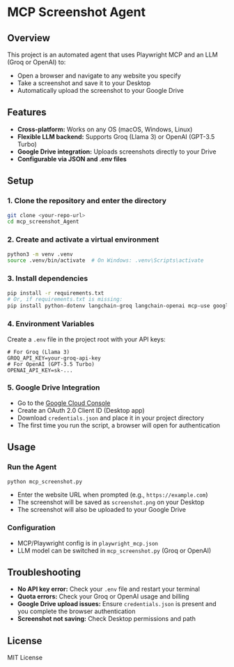 # MCP Screenshot Agent

## Overview
This project is an automated agent that uses Playwright MCP and an LLM (Groq or OpenAI) to:
- Open a browser and navigate to any website you specify
- Take a screenshot and save it to your Desktop
- Automatically upload the screenshot to your Google Drive

## Features
- **Cross-platform:** Works on any OS (macOS, Windows, Linux)
- **Flexible LLM backend:** Supports Groq (Llama 3) or OpenAI (GPT-3.5 Turbo)
- **Google Drive integration:** Uploads screenshots directly to your Drive
- **Configurable via JSON and .env files**

## Setup

### 1. Clone the repository and enter the directory
```bash
git clone <your-repo-url>
cd mcp_screenshot_Agent
```

### 2. Create and activate a virtual environment
```bash
python3 -m venv .venv
source .venv/bin/activate  # On Windows: .venv\Scripts\activate
```

### 3. Install dependencies
```bash
pip install -r requirements.txt
# Or, if requirements.txt is missing:
pip install python-dotenv langchain-groq langchain-openai mcp-use google-api-python-client google-auth-httplib2 google-auth-oauthlib
```

### 4. Environment Variables
Create a `.env` file in the project root with your API keys:
```
# For Groq (Llama 3)
GROQ_API_KEY=your-groq-api-key
# For OpenAI (GPT-3.5 Turbo)
OPENAI_API_KEY=sk-...
```

### 5. Google Drive Integration
- Go to the [Google Cloud Console](https://console.developers.google.com/apis/credentials)
- Create an OAuth 2.0 Client ID (Desktop app)
- Download `credentials.json` and place it in your project directory
- The first time you run the script, a browser will open for authentication

## Usage

### Run the Agent
```bash
python mcp_screenshot.py
```
- Enter the website URL when prompted (e.g., `https://example.com`)
- The screenshot will be saved as `screenshot.png` on your Desktop
- The screenshot will also be uploaded to your Google Drive

### Configuration
- MCP/Playwright config is in `playwright_mcp.json`
- LLM model can be switched in `mcp_screenshot.py` (Groq or OpenAI)

## Troubleshooting
- **No API key error:** Check your `.env` file and restart your terminal
- **Quota errors:** Check your Groq or OpenAI usage and billing
- **Google Drive upload issues:** Ensure `credentials.json` is present and you complete the browser authentication
- **Screenshot not saving:** Check Desktop permissions and path

## License
MIT License 